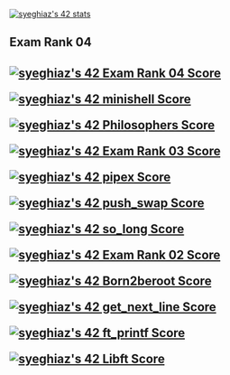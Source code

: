 [![syeghiaz's 42 stats](https://badge42.vercel.app/api/v2/cl8e6docw00350hmkit55i63b/stats?cursusId=21&coalitionId=266)](https://github.com/JaeSeoKim/badge42)

<H2>Exam Rank 04<H2>
<a href="https://github.com/JaeSeoKim/badge42"><img src="https://badge42.vercel.app/api/v2/cl8e6docw00350hmkit55i63b/project/2792779" alt="syeghiaz's 42 Exam Rank 04 Score" /></a>

[![syeghiaz's 42 minishell Score](https://badge42.vercel.app/api/v2/cl8e6docw00350hmkit55i63b/project/2648947)](https://github.com/JaeSeoKim/badge42)

[![syeghiaz's 42 Philosophers Score](https://badge42.vercel.app/api/v2/cl8e6docw00350hmkit55i63b/project/2623634)](https://github.com/JaeSeoKim/badge42)

[![syeghiaz's 42 Exam Rank 03 Score](https://badge42.vercel.app/api/v2/cl8e6docw00350hmkit55i63b/project/2620439)](https://github.com/JaeSeoKim/badge42)

[![syeghiaz's 42 pipex Score](https://badge42.vercel.app/api/v2/cl8e6docw00350hmkit55i63b/project/2606856)](https://github.com/JaeSeoKim/badge42)

[![syeghiaz's 42 push_swap Score](https://badge42.vercel.app/api/v2/cl8e6docw00350hmkit55i63b/project/2577514)](https://github.com/JaeSeoKim/badge42)

[![syeghiaz's 42 so_long Score](https://badge42.vercel.app/api/v2/cl8e6docw00350hmkit55i63b/project/2577521)](https://github.com/JaeSeoKim/badge42)

[![syeghiaz's 42 Exam Rank 02 Score](https://badge42.vercel.app/api/v2/cl8e6docw00350hmkit55i63b/project/2574165)](https://github.com/JaeSeoKim/badge42)

[![syeghiaz's 42 Born2beroot Score](https://badge42.vercel.app/api/v2/cl8e6docw00350hmkit55i63b/project/2572346)](https://github.com/JaeSeoKim/badge42)

[![syeghiaz's 42 get_next_line Score](https://badge42.vercel.app/api/v2/cl8e6docw00350hmkit55i63b/project/2558827)](https://github.com/JaeSeoKim/badge42)

[![syeghiaz's 42 ft_printf Score](https://badge42.vercel.app/api/v2/cl8e6docw00350hmkit55i63b/project/2548590)](https://github.com/JaeSeoKim/badge42)

[![syeghiaz's 42 Libft Score](https://badge42.vercel.app/api/v2/cl8e6docw00350hmkit55i63b/project/2527061)](https://github.com/JaeSeoKim/badge42)
